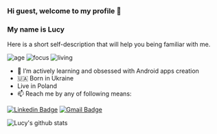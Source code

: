 ### Hi guest, welcome to my profile 👋

### My name is Lucy

Here is a short self-description that will help you being familiar with me.

![age](https://img.shields.io/badge/age-27-blue)
![focus](https://img.shields.io/badge/focus-Android-brightgreen)
![living](https://img.shields.io/badge/living-Poland-3c9)

- 💪 I’m actively learning and obsessed with Android apps creation
- 🇺🇦 Born in Ukraine
- Live in Poland 
- 📫 Reach me by any of following means: 

[![Linkedin Badge](https://img.shields.io/badge/-LucyHolub-blue?style=flat-square&logo=Linkedin&logoColor=white&link=https://www.linkedin.com/in/lucy-holub-009837116/)](https://www.linkedin.com/in/lucy-holub-009837116/)
[![Gmail Badge](https://img.shields.io/badge/-lusicomgolub@gmail.com-c14438?style=flat-square&logo=Gmail&logoColor=white&link=mailto:lusicomgolub@gmail.com)](mailto:lusicomgolub@gmail.com)
  
![Lucy's github stats](https://github-readme-stats.vercel.app/api?username=lusicom&show_icons=true)
